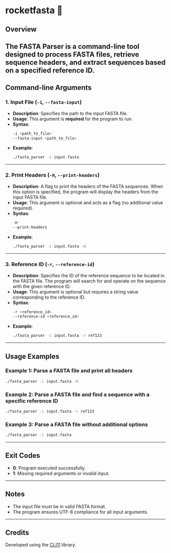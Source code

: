 # rocketfasta 🚀

## Overview

 The **FASTA Parser** is a command-line tool designed to process FASTA files, retrieve sequence headers, and extract sequences based on a specified reference ID. 
---

## Command-line Arguments

### 1. **Input File** (`-i`, `--fasta-input`)
- **Description**: Specifies the path to the input FASTA file.
- **Usage**: This argument is **required** for the program to run.
- **Syntax**: 
  ```bash
  -i <path_to_file> 
  --fasta-input <path_to_file>
  ```
- **Example**:
  ```bash
  ./fasta_parser -i input.fasta
  ```

---

### 2. **Print Headers** (`-H`, `--print-headers`)
- **Description**: A flag to print the headers of the FASTA sequences. When this option is specified, the program will display the headers from the input FASTA file.
- **Usage**: This argument is optional and acts as a flag (no additional value required).
- **Syntax**:
  ```bash
  -H 
  --print-headers
  ```
- **Example**:
  ```bash
  ./fasta_parser -i input.fasta -H
  ```

---

### 3. **Reference ID** (`-r`, `--reference-id`)
- **Description**: Specifies the ID of the reference sequence to be located in the FASTA file. The program will search for and operate on the sequence with the given reference ID.
- **Usage**: This argument is optional but requires a string value corresponding to the reference ID.
- **Syntax**:
  ```bash
  -r <reference_id>
  --reference-id <reference_id>
  ```
- **Example**:
  ```bash
  ./fasta_parser -i input.fasta -r ref123
  ```

---

## Usage Examples

### Example 1: Parse a FASTA file and print all headers
```bash
./fasta_parser -i input.fasta -H
```

### Example 2: Parse a FASTA file and find a sequence with a specific reference ID
```bash
./fasta_parser -i input.fasta -r ref123
```

### Example 3: Parse a FASTA file without additional options
```bash
./fasta_parser -i input.fasta
```

---

## Exit Codes

- **0**: Program executed successfully.
- **1**: Missing required arguments or invalid input.

---

## Notes
- The input file must be in valid FASTA format.
- The program ensures UTF-8 compliance for all input arguments.

---

## Credits

Developed using the [CLI11](https://cliutils.github.io/CLI11/) library.
